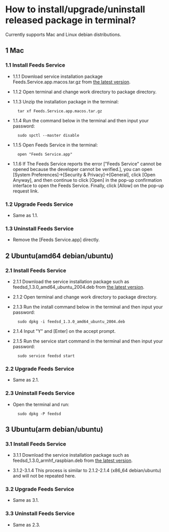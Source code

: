 # How to install/upgrade/uninstall released package in terminal?

Currently supports Mac and Linux debian distributions.

## 1 Mac

### 1.1 Install Feeds Service

- 1.1.1 Download service installation package Feeds.Service.app.macos.tar.gz from [the latest version](https://github.com/elastos-trinity/feeds-service/releases/).

- 1.1.2 Open terminal and change work directory to package directory.

- 1.1.3 Unzip the installation package in the  terminal:

		tar xf Feeds.Service.app.macos.tar.gz
		
- 1.1.4 Run the command below in the terminal and then input your password:

		sudo spctl --master disable
		
- 1.1.5 Open Feeds Service in the terminal:

		open "Feeds Service.app"
		
- 1.1.6 If The Feeds Service reports the error ["Feeds Service" cannot be opened because the developer cannot be verified.], you can open [System Preferences]->[Security & Privacy]->[General], click [Open Anyway], and then continue to click [Open] in the pop-up confirmation interface to open the Feeds Service. Finally, click [Allow] on the pop-up request link.

### 1.2 Upgrade Feeds Service

- Same as 1.1.

### 1.3 Uninstall Feeds Service

- Remove the [Feeds Service.app] directly.


## 2 Ubuntu(amd64 debian/ubuntu)

### 2.1 Install Feeds Service

- 2.1.1 Download the service installation package such as feedsd_1.3.0_amd64_ubuntu_2004.deb from [the latest version](https://github.com/elastos-trinity/feeds-service/releases/).

- 2.1.2 Open terminal and change work directory to package directory.

- 2.1.3 Run the install command below in the terminal and then input your password:

		sudo dpkg -i feedsd_1.3.0_amd64_ubuntu_2004.deb

- 2.1.4 Input "Y" and [Enter] on the accept prompt.

- 2.1.5 Run the service start command in the terminal and then input your password:

		sudo service feedsd start
		
### 2.2 Upgrade Feeds Service

- Same as 2.1.

### 2.3 Uninstall Feeds Service
	
- Open the terminal and run:
	
		sudo dpkg -P feedsd

## 3 Ubuntu(arm debian/ubuntu)

### 3.1 Install Feeds Service

- 3.1.1 Download the service installation package such as feedsd_1.3.0_armhf_raspbian.deb from [the latest version](https://github.com/elastos-trinity/feeds-service/releases/).

- 3.1.2-3.1.4 This process is similar to 2.1.2-2.1.4 (x86_64 debian/ubuntu) and will not be repeated here.

		
### 3.2 Upgrade Feeds Service

- Same as 3.1.

### 3.3 Uninstall Feeds Service
	
- Same as 2.3.
